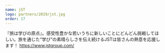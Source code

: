```yaml
---
name: jST
logo: partners/2019/jst.jpg
order: 17
---
```


『旅は学びの原点』。感受性豊かな若いうちに新しいことにどんどん挑戦してほしい。旅を通じた“学び”の素晴らしさを伝え続けるJSTは皆さんの熱意を応援します！
https://www.jstgroup.com/

